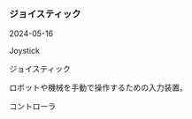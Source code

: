 <article id="ジョイスティック">

### ジョイスティック

<p class="st_update_header">2024-05-16</p>
<p class="st_name_header_en">Joystick</p>
<p class="st_name_header_jp">ジョイスティック</p>
<div class="article_explanation">ロボットや機械を手動で操作するための入力装置。</div>
<p class="st_name_header_synonyms">コントローラ</p>
</article>
